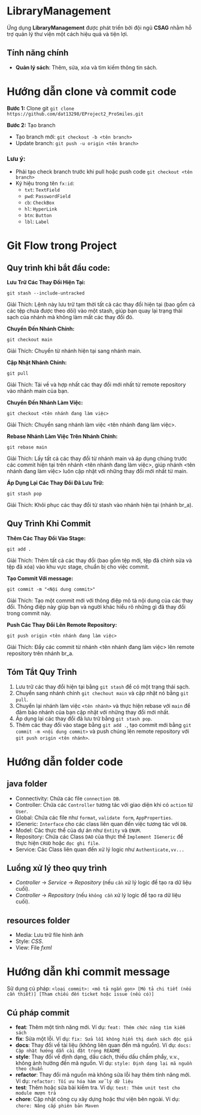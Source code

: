 # LibraryManagement

Ứng dụng **LibraryManagement** được phát triển bởi đội ngũ **CSAG** nhằm hỗ trợ quản lý thư viện một cách hiệu quả và
tiện lợi.

## Tính năng chính

- **Quản lý sách**: Thêm, sửa, xóa và tìm kiếm thông tin sách.

# Hướng dẫn clone và commit code

**Bước 1:** Clone git `git clone https://github.com/dat13298/EProject2_ProSmiles.git`

**Bước 2:** Tạo branch

- Tạo branch mới: `git checkout -b <tên branch>`
- Update branch: `git push -u origin <tên branch>`

### Lưu ý:

- Phải tạo check branch trước khi pull hoặc push code `git checkout <tên branch>`
- Ký hiệu trong tên `fx:id`:
    - `txt`: `TextField`
    - `pwd`: `PasswordField`
    - `cb`: `CheckBox`
    - `hl`: `HyperLink`
    - `btn`: `Button`
    - `lbl`: `Label`

# Git Flow trong Project

## Quy trình khi bắt đầu code:

**Lưu Trữ Các Thay Đổi Hiện Tại:**

`git stash --include-untracked`

Giải Thích: Lệnh này lưu trữ tạm thời tất cả các thay đổi hiện tại (bao gồm cả các tệp chưa được theo dõi) vào một
stash, giúp bạn quay lại trạng thái sạch của nhánh mà không làm mất các thay đổi đó.

**Chuyển Đến Nhánh Chính:**

`git checkout main`

Giải Thích: Chuyển từ nhánh hiện tại sang nhánh main.

**Cập Nhật Nhánh Chính:**

`git pull`

Giải Thích: Tải về và hợp nhất các thay đổi mới nhất từ remote repository vào nhánh main của bạn.

**Chuyển Đến Nhánh Làm Việc:**

`git checkout <tên nhánh đang làm việc>`

Giải Thích: Chuyển sang nhánh làm việc <tên nhánh đang làm việc>.

**Rebase Nhánh Làm Việc Trên Nhánh Chính:**

`git rebase main`

Giải Thích: Lấy tất cả các thay đổi từ nhánh main và áp dụng chúng trước các commit hiện tại trên nhánh <tên nhánh đang
làm việc>, giúp nhánh <tên nhánh đang làm việc> luôn cập nhật với những thay đổi mới nhất từ main.

**Áp Dụng Lại Các Thay Đổi Đã Lưu Trữ:**

`git stash pop`

Giải Thích: Khôi phục các thay đổi từ stash vào nhánh hiện tại (nhánh br_a).

## Quy Trình Khi Commit

**Thêm Các Thay Đổi Vào Stage:**

`git add .`

Giải Thích: Thêm tất cả các thay đổi (bao gồm tệp mới, tệp đã chỉnh sửa và tệp đã xóa) vào khu vực stage, chuẩn bị cho
việc commit.

**Tạo Commit Với message:**

`git commit -m "<Nội dung commit>"`

Giải Thích: Tạo một commit mới với thông điệp mô tả nội dung của các thay đổi. Thông điệp này giúp bạn và người khác
hiểu rõ những gì đã thay đổi trong commit này.

**Push Các Thay Đổi Lên Remote Repository:**

`git push origin <tên nhánh đang làm việc>`

Giải Thích: Đẩy các commit từ nhánh <tên nhánh đang làm việc> lên remote repository trên nhánh br_a.

## Tóm Tắt Quy Trình

1. Lưu trữ các thay đổi hiện tại bằng `git stash` để có một trạng thái sạch.
2. Chuyển sang nhánh chính `git chechout main` và cập nhật nó bằng `git pull`.
3. Chuyển lại nhánh làm việc `<tên nhánh>` và thực hiện rebase với `main` để đảm bảo nhánh của bạn cập nhật với những
   thay đổi mới nhất.
4. Áp dụng lại các thay đổi đã lưu trữ bằng `git stash pop`.
5. Thêm các thay đổi vào stage bằng `git add .`, tạo commit mới bằng `git commit -m <nội dung commit>` và push chúng lên
   remote repository với `git push origin <tên nhánh>`.

# Hướng dẫn folder code

## java folder

- Connectivity: Chứa các file `connection DB`.
- Controller: Chứa các `Controller` tương tác với giao diện khi có `action` từ `User`.
- Global: Chứa các file như `format`, `validate form`, `AppProperties`.
- IGeneric: `Interface` cho các class liên quan đến việc tương tác với `DB`.
- Model: Các thực thể của dự án như `Entity` và `ENUM`.
- Repository: Chứa các Class `DAO` của thực thể `Implement IGeneric` để thực hiện `CRUD` hoặc `đọc ghi file`.
- Service: Các Class liên quan đến xử lý logic như `Authenticate,vv...`

## Luồng xử lý theo quy trình

- *Controller* -> *Service* -> *Repository* (nếu `cần` xử lý logic để tạo ra dữ liệu cuối).
- *Controller* -> *Repository* (nếu `không cần` xử lý logic để tạo ra dữ liệu cuối).

## resources folder

- Media: Lưu trữ file hình ảnh
- Style: _CSS_.
- View: File _fxml_

# Hướng dẫn khi commit message

Sử dụng cú
pháp: `<loại commit>: <mô tả ngắn gọn> [Mô tả chi tiết (nếu cần thiết)] [Tham chiếu đến ticket hoặc issue (nếu có)]`

## Cú pháp commit

- **feat**: Thêm một tính năng mới. Ví dụ: `feat: Thêm chức năng tìm kiếm sách`
- **fix**: Sửa một lỗi. Ví dụ: `fix: Sửa lỗi không hiển thị danh sách độc giả`
- **docs**: Thay đổi về tài liệu (không liên quan đến mã nguồn). Ví dụ: `docs: Cập nhật hướng dẫn cài đặt trong README`
- **style**: Thay đổi về định dạng, dấu cách, thiếu dấu chấm phẩy, v.v., không ảnh hưởng đến mã nguồn. Ví
  dụ: `style: Định dạng lại mã nguồn theo chuẩn`
- **refactor**: Thay đổi mã nguồn mà không sửa lỗi hay thêm tính năng mới. Ví dụ: `refactor: Tối ưu hóa hàm xử lý dữ liệu`
- **test**: Thêm hoặc sửa bài kiểm tra. Ví dụ: `test: Thêm unit test cho module mượn trả`
- **chore**: Cập nhật công cụ xây dựng hoặc thư viện bên ngoài. Ví dụ: `chore: Nâng cấp phiên bản Maven`